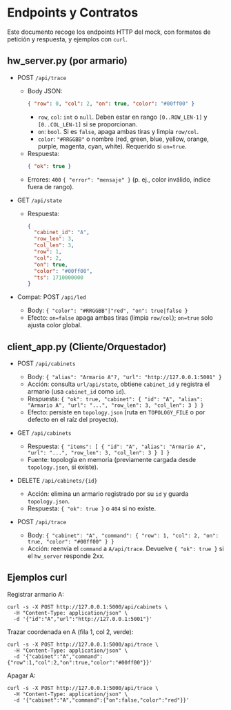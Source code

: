 # Endpoints y Contratos

Este documento recoge los endpoints HTTP del mock, con formatos de petición y respuesta, y ejemplos con `curl`.

## hw_server.py (por armario)

- POST `/api/trace`
  - Body JSON:
    ```json
    { "row": 0, "col": 2, "on": true, "color": "#00ff00" }
    ```
    - `row`, `col`: `int` o `null`. Deben estar en rango `[0..ROW_LEN-1]` y `[0..COL_LEN-1]` si se proporcionan.
    - `on`: `bool`. Si es `false`, apaga ambas tiras y limpia `row/col`.
    - `color`: `"#RRGGBB"` o nombre (red, green, blue, yellow, orange, purple, magenta, cyan, white). Requerido si `on=true`.
  - Respuesta:
    ```json
    { "ok": true }
    ```
  - Errores: `400` `{ "error": "mensaje" }` (p. ej., color inválido, índice fuera de rango).

- GET `/api/state`
  - Respuesta:
    ```json
    {
      "cabinet_id": "A",
      "row_len": 3,
      "col_len": 3,
      "row": 1,
      "col": 2,
      "on": true,
      "color": "#00ff00",
      "ts": 1710000000
    }
    ```

- Compat: POST `/api/led`
  - Body: `{ "color": "#RRGGBB"|"red", "on": true|false }`
  - Efecto: `on=false` apaga ambas tiras (limpia `row/col`); `on=true` solo ajusta color global.

## client_app.py (Cliente/Orquestador)

- POST `/api/cabinets`
  - Body: `{ "alias": "Armario A"?, "url": "http://127.0.0.1:5001" }`
  - Acción: consulta `url/api/state`, obtiene `cabinet_id` y registra el armario (usa `cabinet_id` como `id`).
  - Respuesta: `{ "ok": true, "cabinet": { "id": "A", "alias": "Armario A", "url": "...", "row_len": 3, "col_len": 3 } }`
  - Efecto: persiste en `topology.json` (ruta en `TOPOLOGY_FILE` o por defecto en el raíz del proyecto).

- GET `/api/cabinets`
  - Respuesta: `{ "items": [ { "id": "A", "alias": "Armario A", "url": "...", "row_len": 3, "col_len": 3 } ] }`
  - Fuente: topología en memoria (previamente cargada desde `topology.json`, si existe).

- DELETE `/api/cabinets/{id}`
  - Acción: elimina un armario registrado por su `id` y guarda `topology.json`.
  - Respuesta: `{ "ok": true }` o `404` si no existe.

- POST `/api/trace`
  - Body: `{ "cabinet": "A", "command": { "row": 1, "col": 2, "on": true, "color": "#00ff00" } }`
  - Acción: reenvía el `command` a `A/api/trace`. Devuelve `{ "ok": true }` si el `hw_server` responde 2xx.

## Ejemplos curl

Registrar armario A:
```
curl -s -X POST http://127.0.0.1:5000/api/cabinets \
  -H "Content-Type: application/json" \
  -d '{"id":"A","url":"http://127.0.0.1:5001"}'
```

Trazar coordenada en A (fila 1, col 2, verde):
```
curl -s -X POST http://127.0.0.1:5000/api/trace \
  -H "Content-Type: application/json" \
  -d '{"cabinet":"A","command":{"row":1,"col":2,"on":true,"color":"#00ff00"}}'
```

Apagar A:
```
curl -s -X POST http://127.0.0.1:5000/api/trace \
  -H "Content-Type: application/json" \
  -d '{"cabinet":"A","command":{"on":false,"color":"red"}}'
```
